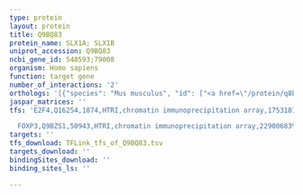 ```yaml
---
type: protein
layout: protein
title: Q9BQ83
protein_name: SLX1A; SLX1B
uniprot_accession: Q9BQ83
ncbi_gene_id: 548593;79008
organism: Homo sapiens
function: target gene
number_of_interactions: '2'
orthologs: '[{"species": "Mus musculus", "id": ["<a href=\"/protein/q8bx32\">Q8BX32</a>"]}, {"species": "Rattus norvegicus", "id": ["<a href=\"/protein/q5pqp5\">Q5PQP5</a>"]}, {"species": "Drosophila melanogaster", "id": ["<a href=\"/protein/q9vn41\">Q9VN41</a>"]}, {"species": "Danio rerio", "id": ["<a href=\"/protein/a0a0r4iaz1\">A0A0R4IAZ1</a>"]}]'
jaspar_matrices: ''
tfs: 'E2F4,Q16254,1874,HTRI,chromatin immunoprecipitation array,17531812%5Buid%5D+OR+22900683%5Buid%5D,No

  FOXP3,Q9BZS1,50943,HTRI,chromatin immunoprecipitation array,22900683%5Buid%5D+OR+20554955%5Buid%5D,No'
targets: ''
tfs_download: TFLink_tfs_of_Q9BQ83.tsv
targets_download: ''
bindingSites_download: ''
binding_sites_ls: ''

---
```

